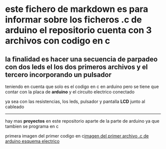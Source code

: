 # este fichero de markdown es para informar sobre los ficheros .c de arduino el repositorio cuenta con 3 archivos con codigo en c

## la finalidad es hacer una secuencia de parpadeo con dos leds el los dos primeros archivos y el tercero incorporando un pulsador

teniendo en cuenta que solo es el codigo en c en arduino pero se tiene que contar con la placa de **arduino** y el circuito electrico conectado

ya sea con las resistencias, los leds, pulsador y pantalla **LCD** junto al cableado

***

hay mas **proyectos** en este repositorio aparte de la parte de arduino ya que tambien se programa en c

primera imagen del primer codigo en c[imagen del primer archivo .c de arduino esquema electrico](https://www.um.es/documents/4874468/21878008/esquema.png/8fb51d80-2854-732c-f71b-77f65d8a0b37?t=1608295131044)





